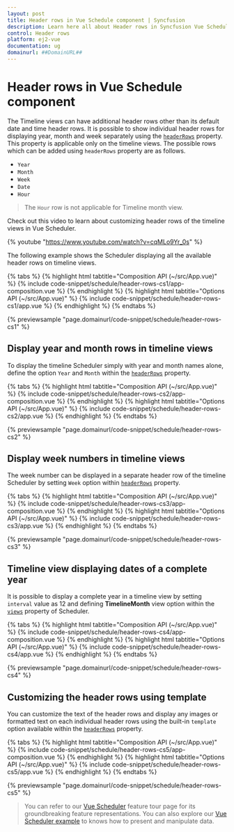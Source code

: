 ```yaml
---
layout: post
title: Header rows in Vue Schedule component | Syncfusion
description: Learn here all about Header rows in Syncfusion Vue Schedule component of Syncfusion Essential JS 2 and more.
control: Header rows 
platform: ej2-vue
documentation: ug
domainurl: ##DomainURL##
---
```


# Header rows in Vue Schedule component

The Timeline views can have additional header rows other than its default date and time header rows. It is possible to show individual header rows for displaying year, month and week separately using the [`headerRows`](../api/schedule/headerRows/) property. This property is applicable only on the timeline views. The possible rows which can be added using `headerRows` property are as follows.

* `Year`
* `Month`
* `Week`
* `Date`
* `Hour`

> The `Hour` row is not applicable for Timeline month view.

Check out this video to learn about customizing header rows of the timeline views in Vue Scheduler.

{% youtube "https://www.youtube.com/watch?v=cqMLo9Yr_0s" %}

The following example shows the Scheduler displaying all the available header rows on timeline views.

{% tabs %}
{% highlight html tabtitle="Composition API (~/src/App.vue)" %}
{% include code-snippet/schedule/header-rows-cs1/app-composition.vue %}
{% endhighlight %}
{% highlight html tabtitle="Options API (~/src/App.vue)" %}
{% include code-snippet/schedule/header-rows-cs1/app.vue %}
{% endhighlight %}
{% endtabs %}
        
{% previewsample "page.domainurl/code-snippet/schedule/header-rows-cs1" %}

## Display year and month rows in timeline views

To display the timeline Scheduler simply with year and month names alone, define the option `Year` and `Month` within the [`headerRows`](../api/schedule/headerRows/) property.

{% tabs %}
{% highlight html tabtitle="Composition API (~/src/App.vue)" %}
{% include code-snippet/schedule/header-rows-cs2/app-composition.vue %}
{% endhighlight %}
{% highlight html tabtitle="Options API (~/src/App.vue)" %}
{% include code-snippet/schedule/header-rows-cs2/app.vue %}
{% endhighlight %}
{% endtabs %}
        
{% previewsample "page.domainurl/code-snippet/schedule/header-rows-cs2" %}

## Display week numbers in timeline views

The week number can be displayed in a separate header row of the timeline Scheduler by setting `Week` option within [`headerRows`](../api/schedule/headerRows/) property.

{% tabs %}
{% highlight html tabtitle="Composition API (~/src/App.vue)" %}
{% include code-snippet/schedule/header-rows-cs3/app-composition.vue %}
{% endhighlight %}
{% highlight html tabtitle="Options API (~/src/App.vue)" %}
{% include code-snippet/schedule/header-rows-cs3/app.vue %}
{% endhighlight %}
{% endtabs %}
        
{% previewsample "page.domainurl/code-snippet/schedule/header-rows-cs3" %}

## Timeline view displaying dates of a complete year

It is possible to display a complete year in a timeline view by setting `interval` value as 12 and defining **TimelineMonth** view option within the [`views`](../api/schedule/views/) property of Scheduler.

{% tabs %}
{% highlight html tabtitle="Composition API (~/src/App.vue)" %}
{% include code-snippet/schedule/header-rows-cs4/app-composition.vue %}
{% endhighlight %}
{% highlight html tabtitle="Options API (~/src/App.vue)" %}
{% include code-snippet/schedule/header-rows-cs4/app.vue %}
{% endhighlight %}
{% endtabs %}
        
{% previewsample "page.domainurl/code-snippet/schedule/header-rows-cs4" %}

## Customizing the header rows using template

You can customize the text of the header rows and display any images or formatted text on each individual header rows using the built-in `template` option available within the [`headerRows`](../api/schedule/headerRows/) property.

{% tabs %}
{% highlight html tabtitle="Composition API (~/src/App.vue)" %}
{% include code-snippet/schedule/header-rows-cs5/app-composition.vue %}
{% endhighlight %}
{% highlight html tabtitle="Options API (~/src/App.vue)" %}
{% include code-snippet/schedule/header-rows-cs5/app.vue %}
{% endhighlight %}
{% endtabs %}
        
{% previewsample "page.domainurl/code-snippet/schedule/header-rows-cs5" %}

> You can refer to our [Vue Scheduler](https://www.syncfusion.com/vue-components/vue-scheduler) feature tour page for its groundbreaking feature representations. You can also explore our [Vue Scheduler example](https://ej2.syncfusion.com/vue/demos/#/material/schedule/overview.html) to knows how to present and manipulate data.
